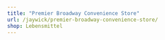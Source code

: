 ```yaml
---
title: "Premier Broadway Convenience Store"
url: /jaywick/premier-broadway-convenience-store/
shop: Lebensmittel
---
```

